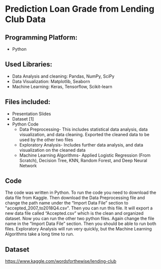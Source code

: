 # Prediction Loan Grade from Lending Club Data 

## Programming Platform:
* Python

## Used Libraries:
* Data Analysis and cleaning: Pandas, NumPy, SciPy 
* Data Visualization: Matplotlib, Seaborn
* Machine Learning: Keras, Tensorflow, Scikit-learn

## Files included:
* Presentation Slides
* Dataset [1] 
* Python Code
  * Data Preprocessing- This includes statistical data analysis, data visualization, and data cleaning. Exported the cleaned data to be used by the other two files 
  * Exploratory Analysis- Includes further data analysis, and data visualization on the cleaned data 
  * Machine Learning Algorithms- Applied Logistic Regression (From Scratch), Decision Tree, KNN, Random Forest, and Deep Neural Network 

## Code
The code was written in Python. To run the code you need to download the data file from Kaggle. Then download the Data Preprocessing file and change the path name under the “Import Data File” section to "accepted_2007_to2018Q4.csv". Then you can run this file. It will export a new data file called “Accepted.csv” which is the clean and organized dataset. Now you can run the other two python files. Again change the file name in the “Import Data File” section. Then you should be able to run both files. Exploratory Analysis will run very quickly, but the Machine Learning Algorithms take a long time to run.



## Dataset
https://www.kaggle.com/wordsforthewise/lending-club
